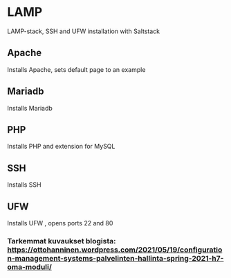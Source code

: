 # LAMP
LAMP-stack, SSH and UFW installation with Saltstack


## Apache
Installs Apache, sets default page to an example

## Mariadb
Installs Mariadb

## PHP
Installs PHP and extension for MySQL

## SSH
Installs SSH

## UFW
Installs UFW , opens ports 22 and 80

### Tarkemmat kuvaukset blogista: https://ottohanninen.wordpress.com/2021/05/19/configuration-management-systems-palvelinten-hallinta-spring-2021-h7-oma-moduli/
